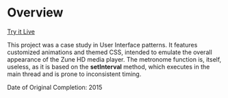 # Overview

[Try it Live](https://zune-hd-metronome.firebaseapp.com/#/)

This project was a case study in User Interface patterns. It features customized animations and themed CSS, intended to emulate the overall appearance of the Zune HD media player. The metronome function is, itself, useless, as it is based on the <strong>setInterval</strong> method, which executes in the main thread and is prone to inconsistent timing. 

Date of Original Completion: 2015
